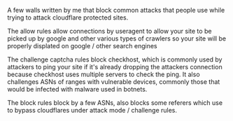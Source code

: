 A few walls written by me that block common attacks that people use while trying to attack cloudflare protected sites.

The allow rules allow connections by useragent to allow your site to be picked up by google and other various types of crawlers so your site will be properly displated on google / other search engines

The challenge captcha rules block checkhost, which is commonly used by attackers to ping your site if it's already dropping the attackers connection because checkhost uses multiple servers to check the ping. It also challenges ASNs of ranges with vulnerable devices, commonly those that would be infected with malware used in botnets.

The block rules block by a few ASNs, also blocks some referers which use to bypass cloudflares under attack mode / challenge rules.
